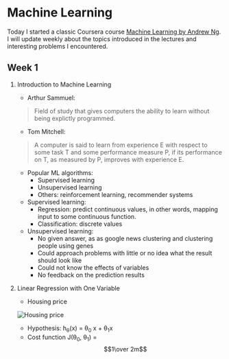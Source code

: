 # Machine Learning

Today I started a classic Coursera course [Machine Learning by Andrew Ng](https://www.coursera.org/learn/machine-learning/home/welcome). I will update weekly about the topics introduced in the lectures and interesting problems I encountered.
## Week 1
1. Introduction to Machine Learning
   * Arthur Sammuel:
    > Field of study that gives computers the ability to learn without being explictly programmed.
   * Tom Mitchell:
    > A computer is said to learn from experience E with respect to some task T and some performance measure P,
    if its performance on T, as measured by P, improves with experience E.
   * Popular ML algorithms:
      * Supervised learning
      * Unsupervised learning
      * Others: reinforcement learning, recommender systems
   * Supervised learning:
      * Regression: predict continuous values, in other words, mapping input to some continuous function.
      * Classification: discrete values
   * Unsupervised learning:
      * No given answer, as as google news clustering and clustering people using genes
      * Could approach problems with little or no idea what the result should look like
      * Could not know the effects of variables
      * No feedback on the prediction results
2. Linear Regression with One Variable
   * Housing price
   
   ![Housing price](images/Diagram_lecture_2.png)
   
   * Hypothesis: h<sub>&theta;</sub>(x) = &theta;<sub>0</sub> x + &theta;<sub>1</sub>x
   * Cost function J(&theta;<sub>0</sub>, &theta;<sub>1</sub>) = $$1\over 2m$$
  
